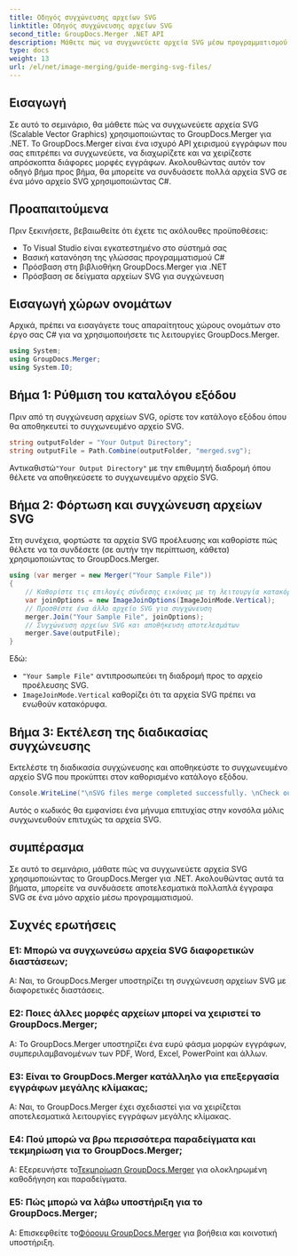 ```yaml
---
title: Οδηγός συγχώνευσης αρχείων SVG
linktitle: Οδηγός συγχώνευσης αρχείων SVG
second_title: GroupDocs.Merger .NET API
description: Μάθετε πώς να συγχωνεύετε αρχεία SVG μέσω προγραμματισμού χρησιμοποιώντας το GroupDocs.Merger για .NET. Συνδυάστε πολλά έγγραφα SVG χωρίς κόπο.
type: docs
weight: 13
url: /el/net/image-merging/guide-merging-svg-files/
---
```

## Εισαγωγή
Σε αυτό το σεμινάριο, θα μάθετε πώς να συγχωνεύετε αρχεία SVG (Scalable Vector Graphics) χρησιμοποιώντας το GroupDocs.Merger για .NET. Το GroupDocs.Merger είναι ένα ισχυρό API χειρισμού εγγράφων που σας επιτρέπει να συγχωνεύετε, να διαχωρίζετε και να χειρίζεστε απρόσκοπτα διάφορες μορφές εγγράφων. Ακολουθώντας αυτόν τον οδηγό βήμα προς βήμα, θα μπορείτε να συνδυάσετε πολλά αρχεία SVG σε ένα μόνο αρχείο SVG χρησιμοποιώντας C#.

## Προαπαιτούμενα

Πριν ξεκινήσετε, βεβαιωθείτε ότι έχετε τις ακόλουθες προϋποθέσεις:

- Το Visual Studio είναι εγκατεστημένο στο σύστημά σας
- Βασική κατανόηση της γλώσσας προγραμματισμού C#
- Πρόσβαση στη βιβλιοθήκη GroupDocs.Merger για .NET
- Πρόσβαση σε δείγματα αρχείων SVG για συγχώνευση

## Εισαγωγή χώρων ονομάτων

Αρχικά, πρέπει να εισαγάγετε τους απαραίτητους χώρους ονομάτων στο έργο σας C# για να χρησιμοποιήσετε τις λειτουργίες GroupDocs.Merger.

```csharp
using System; 
using GroupDocs.Merger;
using System.IO;
```

## Βήμα 1: Ρύθμιση του καταλόγου εξόδου

Πριν από τη συγχώνευση αρχείων SVG, ορίστε τον κατάλογο εξόδου όπου θα αποθηκευτεί το συγχωνευμένο αρχείο SVG.

```csharp
string outputFolder = "Your Output Directory";
string outputFile = Path.Combine(outputFolder, "merged.svg");
```

 Αντικαθιστώ`"Your Output Directory"` με την επιθυμητή διαδρομή όπου θέλετε να αποθηκεύσετε το συγχωνευμένο αρχείο SVG.

## Βήμα 2: Φόρτωση και συγχώνευση αρχείων SVG

Στη συνέχεια, φορτώστε τα αρχεία SVG προέλευσης και καθορίστε πώς θέλετε να τα συνδέσετε (σε αυτήν την περίπτωση, κάθετα) χρησιμοποιώντας το GroupDocs.Merger.

```csharp
using (var merger = new Merger("Your Sample File"))
{
    // Καθορίστε τις επιλογές σύνδεσης εικόνας με τη λειτουργία κατακόρυφης σύνδεσης
    var joinOptions = new ImageJoinOptions(ImageJoinMode.Vertical);
    // Προσθέστε ένα άλλο αρχείο SVG για συγχώνευση
    merger.Join("Your Sample File", joinOptions);
    // Συγχώνευση αρχείων SVG και αποθήκευση αποτελεσμάτων
    merger.Save(outputFile);
}
```

Εδώ:
- `"Your Sample File"` αντιπροσωπεύει τη διαδρομή προς το αρχείο προέλευσης SVG.
- `ImageJoinMode.Vertical` καθορίζει ότι τα αρχεία SVG πρέπει να ενωθούν κατακόρυφα.

## Βήμα 3: Εκτέλεση της διαδικασίας συγχώνευσης

Εκτελέστε τη διαδικασία συγχώνευσης και αποθηκεύστε το συγχωνευμένο αρχείο SVG που προκύπτει στον καθορισμένο κατάλογο εξόδου.

```csharp
Console.WriteLine("\nSVG files merge completed successfully. \nCheck output in {0}", outputFolder);
```

Αυτός ο κωδικός θα εμφανίσει ένα μήνυμα επιτυχίας στην κονσόλα μόλις συγχωνευθούν επιτυχώς τα αρχεία SVG.

## συμπέρασμα

Σε αυτό το σεμινάριο, μάθατε πώς να συγχωνεύετε αρχεία SVG χρησιμοποιώντας το GroupDocs.Merger για .NET. Ακολουθώντας αυτά τα βήματα, μπορείτε να συνδυάσετε αποτελεσματικά πολλαπλά έγγραφα SVG σε ένα μόνο αρχείο μέσω προγραμματισμού.

## Συχνές ερωτήσεις

### Ε1: Μπορώ να συγχωνεύσω αρχεία SVG διαφορετικών διαστάσεων;

Α: Ναι, το GroupDocs.Merger υποστηρίζει τη συγχώνευση αρχείων SVG με διαφορετικές διαστάσεις.

### Ε2: Ποιες άλλες μορφές αρχείων μπορεί να χειριστεί το GroupDocs.Merger;

Α: Το GroupDocs.Merger υποστηρίζει ένα ευρύ φάσμα μορφών εγγράφων, συμπεριλαμβανομένων των PDF, Word, Excel, PowerPoint και άλλων.

### Ε3: Είναι το GroupDocs.Merger κατάλληλο για επεξεργασία εγγράφων μεγάλης κλίμακας;

Α: Ναι, το GroupDocs.Merger έχει σχεδιαστεί για να χειρίζεται αποτελεσματικά λειτουργίες εγγράφων μεγάλης κλίμακας.

### Ε4: Πού μπορώ να βρω περισσότερα παραδείγματα και τεκμηρίωση για το GroupDocs.Merger;

 Α: Εξερευνήστε το[Τεκμηρίωση GroupDocs.Merger](https://reference.groupdocs.com/merger/net/) για ολοκληρωμένη καθοδήγηση και παραδείγματα.

### Ε5: Πώς μπορώ να λάβω υποστήριξη για το GroupDocs.Merger;

 Α: Επισκεφθείτε το[Φόρουμ GroupDocs.Merger](https://forum.groupdocs.com/c/merger/32) για βοήθεια και κοινοτική υποστήριξη.